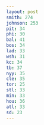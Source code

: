 ```yaml
---
layout: post
smith: 274
johnson: 253
pit: 34
phi: 30
bal: 41
bos: 34
lad: 33
wsh: 31
kc: 34
tb: 37
nyy: 35
cle: 35
tor: 25
stl: 33
min: 33
hou: 36
atl: 33
sd: 23
---
```

